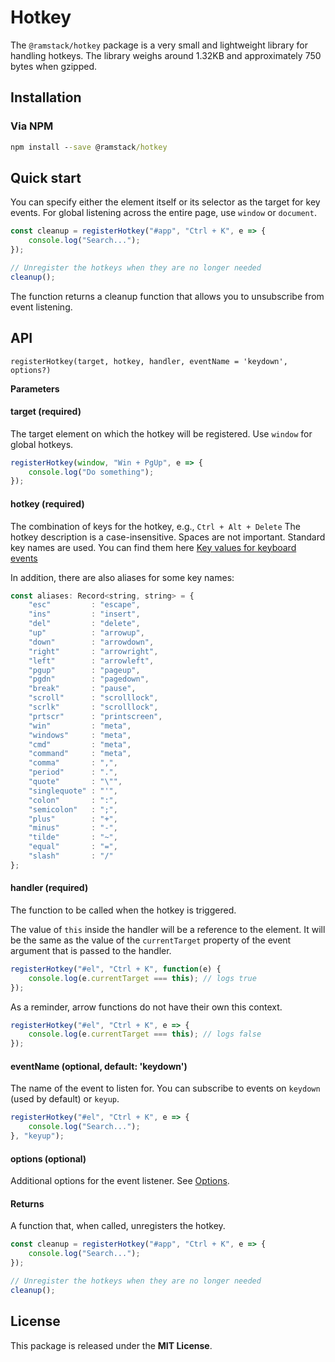 # Hotkey

The `@ramstack/hotkey` package is a very small and lightweight library for handling hotkeys.
The library weighs around 1.32KB and approximately 750 bytes when gzipped.

## Installation

### Via NPM
```cmd
npm install --save @ramstack/hotkey
```

## Quick start
You can specify either the element itself or its selector as the target for key events.
For global listening across the entire page, use `window` or `document`.

```js
const cleanup = registerHotkey("#app", "Ctrl + K", e => {
    console.log("Search...");
});

// Unregister the hotkeys when they are no longer needed
cleanup();
```
The function returns a cleanup function that allows you to unsubscribe from event listening.

## API

`registerHotkey(target, hotkey, handler, eventName = 'keydown', options?)`

**Parameters**

#### target (required)
The target element on which the hotkey will be registered. Use `window` for global hotkeys.
```js
registerHotkey(window, "Win + PgUp", e => {
    console.log("Do something");
});
```

#### hotkey (required)
The combination of keys for the hotkey, e.g., `Ctrl + Alt + Delete`
The hotkey description is a case-insensitive. Spaces are not important. Standard key names are used.
You can find them here [Key values for keyboard events](https://developer.mozilla.org/en-US/docs/Web/API/UI_Events/Keyboard_event_key_values)

In addition, there are also aliases for some key names:

```js
const aliases: Record<string, string> = {
    "esc"         : "escape",
    "ins"         : "insert",
    "del"         : "delete",
    "up"          : "arrowup",
    "down"        : "arrowdown",
    "right"       : "arrowright",
    "left"        : "arrowleft",
    "pgup"        : "pageup",
    "pgdn"        : "pagedown",
    "break"       : "pause",
    "scroll"      : "scrolllock",
    "scrlk"       : "scrolllock",
    "prtscr"      : "printscreen",
    "win"         : "meta",
    "windows"     : "meta",
    "cmd"         : "meta",
    "command"     : "meta",
    "comma"       : ",",
    "period"      : ".",
    "quote"       : "\"",
    "singlequote" : "'",
    "colon"       : ":",
    "semicolon"   : ";",
    "plus"        : "+",
    "minus"       : "-",
    "tilde"       : "~",
    "equal"       : "=",
    "slash"       : "/"
};
```

#### handler (required)
The function to be called when the hotkey is triggered.

The value of `this` inside the handler will be a reference to the element.
It will be the same as the value of the `currentTarget` property of the event argument that is passed to the handler.

```js
registerHotkey("#el", "Ctrl + K", function(e) {
    console.log(e.currentTarget === this); // logs true
});
```
As a reminder, arrow functions do not have their own this context.
```js
registerHotkey("#el", "Ctrl + K", e => {
    console.log(e.currentTarget === this); // logs false
});
```

#### eventName (optional, default: 'keydown')
The name of the event to listen for.
You can subscribe to events on `keydown` (used by default) or `keyup`.

```js
registerHotkey("#el", "Ctrl + K", e => {
    console.log("Search...");
}, "keyup");
```

#### options (optional)
Additional options for the event listener. See [Options](https://developer.mozilla.org/en-US/docs/Web/API/EventTarget/addEventListener#options).

#### Returns
A function that, when called, unregisters the hotkey.

```js
const cleanup = registerHotkey("#app", "Ctrl + K", e => {
    console.log("Search...");
});

// Unregister the hotkeys when they are no longer needed
cleanup();
```

## License
This package is released under the **MIT License**.
